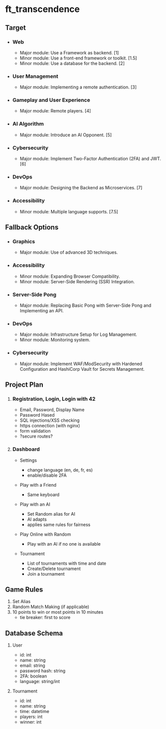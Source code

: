 # ft_transcendence

## Target

- ### Web
    - Major module: Use a Framework as backend. [1]
    - Minor module: Use a front-end framework or toolkit. [1.5]
    - Minor module: Use a database for the backend. [2]

- ### User Management
    - Major module: Implementing a remote authentication. [3]

- ### Gameplay and User Experience
    - Major module: Remote players. [4]

- ### AI Algorithm
    - Major module: Introduce an AI Opponent. [5]

- ### Cybersecurity
    - Major module: Implement Two-Factor Authentication (2FA) and JWT. [6]

- ### DevOps
    - Major module: Designing the Backend as Microservices. [7]

- ### Accessibility
    - Minor module: Multiple language supports. [7.5]

## Fallback Options

- ### Graphics
    - Major module: Use of advanced 3D techniques.

- ### Accessibility
    - Minor module: Expanding Browser Compatibility.
    - Minor module: Server-Side Rendering (SSR) Integration.

- ### Server-Side Pong
    - Major module: Replacing Basic Pong with Server-Side Pong and Implementing an API.

- ### DevOps
    - Major module: Infrastructure Setup for Log Management.
    - Minor module: Monitoring system.

- ### Cybersecurity
    - Major module: Implement WAF/ModSecurity with Hardened Configuration and HashiCorp Vault for Secrets Management.

## Project Plan

1. ### Registration, Login, Login with 42
    - Email, Password, Display Name
    - Password Hased
    - SQL injections/XSS checking
    - https connection (with nginx)
    - form validation
    - ?secure routes?

2. ### Dashboard
    - Settings
        - change language (en, de, fr, es)
        - enable/disable 2FA
    
    - Play with a Friend
        - Same keyboard
    
    - Play with an AI
        - Set Random alias for AI
        - AI adapts
        - applies same rules for fairness
    
    - Play Online with Random
        - Play with an AI if no one is available
    
    - Tournament
        - List of tournaments with time and date
        - Create/Delete tournament
        - Join a tournament

## Game Rules

1. Set Alias
2. Random Match Making (if applicable)
3. 10 points to win or most points in 10 minutes
    - tie breaker: first to score

## Database Schema

1. User
    - id: int
    - name: string
    - email: string
    - password hash: string
    - 2FA: boolean
    - language: string/int

2. Tournament
    - id: int
    - name: string
    - time: datetime
    - players: int
    - winner: int